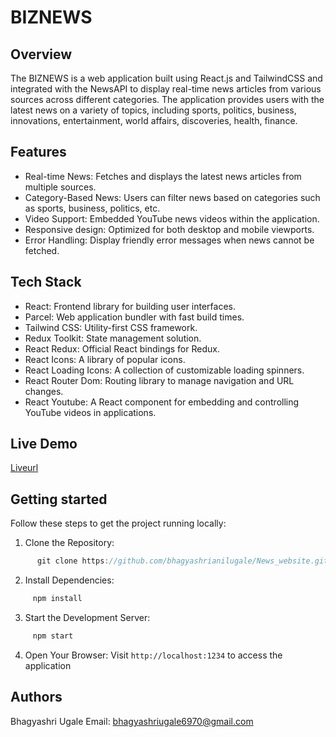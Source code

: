 # BIZNEWS

## Overview
The BIZNEWS is a web application built using React.js and TailwindCSS and integrated with the NewsAPI to display real-time news articles from various sources across different categories. The application provides users with the latest news on a variety of topics, including sports, politics, business, innovations, entertainment, world affairs, discoveries, health, finance.

## Features
- Real-time News: Fetches and displays the latest news articles from multiple sources.
- Category-Based News: Users can filter news based on categories such as sports, business, politics, etc.
- Video Support: Embedded YouTube news videos within the application.
- Responsive design: Optimized for both desktop and mobile viewports.
- Error Handling: Display friendly error messages when news cannot be fetched.


## Tech Stack
- React: Frontend library for building user interfaces.
- Parcel: Web application bundler with fast build times.
- Tailwind CSS: Utility-first CSS framework.
- Redux Toolkit: State management solution.
- React Redux: Official React bindings for Redux.
- React Icons: A library of popular icons.
- React Loading Icons: A collection of customizable loading spinners.
- React Router Dom: Routing library to manage navigation and URL changes.
- React Youtube: A React component for embedding and controlling YouTube videos in applications.

## Live Demo
 
 [Liveurl](https://newswebsite2024a1309.netlify.app/)


## Getting started 
Follow these steps to get the project running locally:

1. Clone the Repository:

 ``` javascript
       git clone https://github.com/bhagyashrianilugale/News_website.git 
 ```
2. Install Dependencies:

 ```javascript
      npm install
 ``` 
3. Start the Development Server:
 
 ```javascript
      npm start
 ``` 

4. Open Your Browser: Visit
    `http://localhost:1234` to access the application

## Authors
Bhagyashri Ugale
Email: bhagyashriugale6970@gmail.com
   

